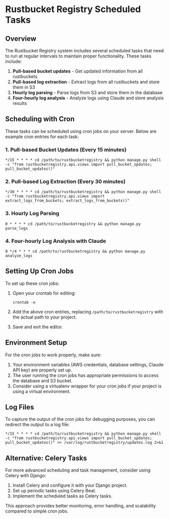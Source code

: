 # Rustbucket Registry Scheduled Tasks

## Overview
The Rustbucket Registry system includes several scheduled tasks that need to run at regular intervals to maintain proper functionality. These tasks include:

1. **Pull-based bucket updates** - Get updated information from all rustbuckets
2. **Pull-based log extraction** - Extract logs from all rustbuckets and store them in S3
3. **Hourly log parsing** - Parse logs from S3 and store them in the database
4. **Four-hourly log analysis** - Analyze logs using Claude and store analysis results

## Scheduling with Cron

These tasks can be scheduled using cron jobs on your server. Below are example cron entries for each task:

### 1. Pull-based Bucket Updates (Every 15 minutes)
```
*/15 * * * * cd /path/to/rustbucketregistry && python manage.py shell -c "from rustbucketregistry.api.views import pull_bucket_updates; pull_bucket_updates()"
```

### 2. Pull-based Log Extraction (Every 30 minutes)
```
*/30 * * * * cd /path/to/rustbucketregistry && python manage.py shell -c "from rustbucketregistry.api.views import extract_logs_from_buckets; extract_logs_from_buckets()"
```

### 3. Hourly Log Parsing
```
0 * * * * cd /path/to/rustbucketregistry && python manage.py parse_logs
```

### 4. Four-hourly Log Analysis with Claude
```
0 */4 * * * cd /path/to/rustbucketregistry && python manage.py analyze_logs
```

## Setting Up Cron Jobs

To set up these cron jobs:

1. Open your crontab for editing:
   ```
   crontab -e
   ```

2. Add the above cron entries, replacing `/path/to/rustbucketregistry` with the actual path to your project.

3. Save and exit the editor.

## Environment Setup

For the cron jobs to work properly, make sure:

1. Your environment variables (AWS credentials, database settings, Claude API key) are properly set up.
2. The user running the cron jobs has appropriate permissions to access the database and S3 bucket.
3. Consider using a virtualenv wrapper for your cron jobs if your project is using a virtual environment.

## Log Files

To capture the output of the cron jobs for debugging purposes, you can redirect the output to a log file:

```
*/15 * * * * cd /path/to/rustbucketregistry && python manage.py shell -c "from rustbucketregistry.api.views import pull_bucket_updates; pull_bucket_updates()" >> /var/log/rustbucketregistry/updates.log 2>&1
```

## Alternative: Celery Tasks

For more advanced scheduling and task management, consider using Celery with Django:

1. Install Celery and configure it with your Django project.
2. Set up periodic tasks using Celery Beat.
3. Implement the scheduled tasks as Celery tasks.

This approach provides better monitoring, error handling, and scalability compared to simple cron jobs.
